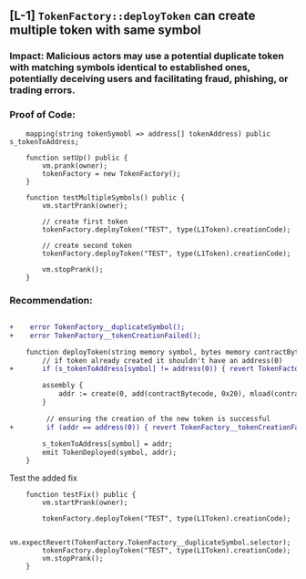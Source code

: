 



## [L-1] `TokenFactory::deployToken` can create multiple token with same symbol

### Impact: Malicious actors may use a potential duplicate token with matching symbols identical to established ones, potentially deceiving users and facilitating fraud, phishing, or trading errors.



### Proof of Code: 

``` solidity 
    mapping(string tokenSymobl => address[] tokenAddress) public s_tokenToAddress;

    function setUp() public {
        vm.prank(owner);
        tokenFactory = new TokenFactory();
    }

    function testMultipleSymbols() public {
        vm.startPrank(owner);

        // create first token 
        tokenFactory.deployToken("TEST", type(L1Token).creationCode);

        // create second token 
        tokenFactory.deployToken("TEST", type(L1Token).creationCode);
        
        vm.stopPrank();
    }
```

### Recommendation: 


``` diff

+    error TokenFactory__duplicateSymbol();
+    error TokenFactory__tokenCreationFailed();

    function deployToken(string memory symbol, bytes memory contractBytecode) public onlyOwner returns (address addr) {
        // if token already created it shouldn't have an address(0)
+       if (s_tokenToAddress[symbol] != address(0)) { revert TokenFactory__duplicateSymbol(); }

        assembly { 
            addr := create(0, add(contractBytecode, 0x20), mload(contractBytecode))
        }

         // ensuring the creation of the new token is successful 
+        if (addr == address(0)) { revert TokenFactory__tokenCreationFailed(); }

        s_tokenToAddress[symbol] = addr;
        emit TokenDeployed(symbol, addr);
    }

```

<summary>Test the added fix</summary>

``` solidity 
    function testFix() public {
        vm.startPrank(owner);

        tokenFactory.deployToken("TEST", type(L1Token).creationCode);

        vm.expectRevert(TokenFactory.TokenFactory__duplicateSymbol.selector);
        tokenFactory.deployToken("TEST", type(L1Token).creationCode);
        vm.stopPrank();
    }
```
